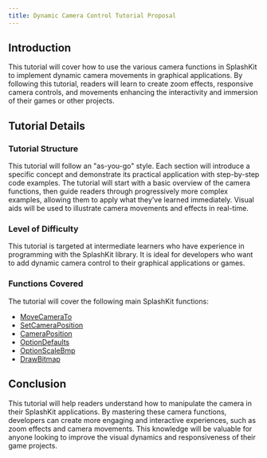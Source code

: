 ```yaml
---
title: Dynamic Camera Control Tutorial Proposal
---
```


## Introduction

This tutorial will cover how to use the various camera functions in SplashKit to implement dynamic camera movements in graphical applications. By following this tutorial, readers will learn to create zoom effects, responsive camera controls, and movements enhancing the interactivity and immersion of their games or other projects.

## Tutorial Details

### Tutorial Structure

This tutorial will follow an "as-you-go" style. Each section will introduce a specific concept and demonstrate its practical application with step-by-step code examples. The tutorial will start with a basic overview of the camera functions, then guide readers through progressively more complex examples, allowing them to apply what they’ve learned immediately. Visual aids will be used to illustrate camera movements and effects in real-time.

### Level of Difficulty

This tutorial is targeted at intermediate learners who have experience in programming with the SplashKit library. It is ideal for developers who want to add dynamic camera control to their graphical applications or games.

### Functions Covered

The tutorial will cover the following main SplashKit functions:

- [MoveCameraTo](https://splashkit.io/api/camera/#move-camera-to-2)
- [SetCameraPosition](https://splashkit.io/api/camera/#set-camera-position)
- [CameraPosition](https://splashkit.io/api/camera/#camera-position)
- [OptionDefaults](https://splashkit.io/api/graphics/#option-defaults)
- [OptionScaleBmp](https://splashkit.io/api/graphics/#option-scale-bmp)
- [DrawBitmap](https://splashkit.io/api/graphics/#draw-bitmap-4)

## Conclusion

This tutorial will help readers understand how to manipulate the camera in their SplashKit applications. By mastering these camera functions, developers can create more engaging and interactive experiences, such as zoom effects and camera movements. This knowledge will be valuable for anyone looking to improve the visual dynamics and responsiveness of their game projects.
